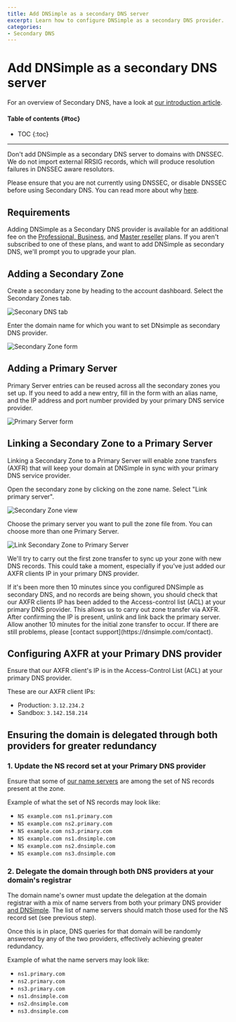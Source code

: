```yaml
---
title: Add DNSimple as a secondary DNS server
excerpt: Learn how to configure DNSimple as a secondary DNS provider.
categories:
- Secondary DNS
---
```


# Add DNSimple as a secondary DNS server

For an overview of Secondary DNS, have a look at [our introduction article](/articles/secondary-dns).

#### Table of contents {#toc}

* TOC
{:toc}

---

<warning>
  Don't add DNSimple as a secondary DNS server to domains with DNSSEC. We do not import external RRSIG records, which will produce resolution failures in DNSSEC aware resolutors.

  Please ensure that you are not currently using DNSSEC, or disable DNSSEC before using Secondary DNS. You can read more about why [here](/articles/dnssec-and-secondary-dns).
</warning>

## Requirements

Adding DNSimple as a Secondary DNS provider is available for an additional fee on the [Professional, Business](https://dnsimple.com/pricing), and [Master reseller](https://dnsimple.com/reseller) plans. If you aren't subscribed to one of these plans, and want to add DNSimple as secondary DNS, we'll prompt you to upgrade your plan.

## Adding a Secondary Zone

Create a secondary zone by heading to the account dashboard. Select the Secondary Zones tab.

![Seconary DNS tab](/files/secondary-dns-tab.png)

Enter the domain name for which you want to set DNsimple as secondary DNS provider.

![Secondary Zone form](/files/secondary-zone-form.png)

## Adding a Primary Server

Primary Server entries can be reused across all the secondary zones you set up. If you need to add a new entry, fill in the form with an alias name, and the IP address and port number provided by your primary DNS service provider.

![Primary Server form](/files/primary-server-form.png)

## Linking a Secondary Zone to a Primary Server

Linking a Secondary Zone to a Primary Server will enable zone transfers (AXFR) that will keep your domain at DNSimple in sync with your primary DNS service provider.

Open the secondary zone by clicking on the zone name. Select "Link primary server".

![Secondary Zone view](/files/secondary-zone-view.png)

Choose the primary server you want to pull the zone file from. You can choose more than one Primary Server.

![Link Secondary Zone to Primary Server](/files/link-secondary-zone-to-primary.png)

We'll try to carry out the first zone transfer to sync up your zone with new DNS records. This could take a moment, especially if you've just added our AXFR clients IP in your primary DNS provider.

<info>
If it's been more then 10 minutes since you configured DNSimple as secondary DNS, and no records are being shown, you should check that our AXFR clients IP has been added to the Access-control list (ACL) at your primary DNS provider. This allows us to carry out zone transfer via AXFR. After confirming the IP is present, unlink and link back the primary server. Allow another 10 minutes for the initial zone transfer to occur. If there are still problems, please [contact support](https://dnsimple.com/contact).
</info>

## Configuring AXFR at your Primary DNS provider

Ensure that our AXFR client's IP is in the Access-Control List (ACL) at your primary DNS provider.

These are our AXFR client IPs:
- Production: `3.12.234.2`
- Sandbox: `3.142.158.214`

## Ensuring the domain is delegated through both providers for greater redundancy

### 1. Update the NS record set at your Primary DNS provider

Ensure that some of [our name servers](/articles/dnsimple-nameservers/) are among the set of NS records present at the zone.

Example of what the set of NS records may look like:

- `NS example.com ns1.primary.com`
- `NS example.com ns2.primary.com`
- `NS example.com ns3.primary.com`
- `NS example.com ns1.dnsimple.com`
- `NS example.com ns2.dnsimple.com`
- `NS example.com ns3.dnsimple.com`

### 2. Delegate the domain through both DNS providers at your domain's registrar

The domain name's owner must update the delegation at the domain registrar with a mix of name servers from both your primary DNS provider [and DNSimple](/articles/dnsimple-nameservers/). The list of name servers should match those used for the NS record set (see previous step).

Once this is in place, DNS queries for that domain will be randomly answered by any of the two providers, effectively achieving greater redundancy.

Example of what the name servers may look like:
- `ns1.primary.com`
- `ns2.primary.com`
- `ns3.primary.com`
- `ns1.dnsimple.com`
- `ns2.dnsimple.com`
- `ns3.dnsimple.com`


